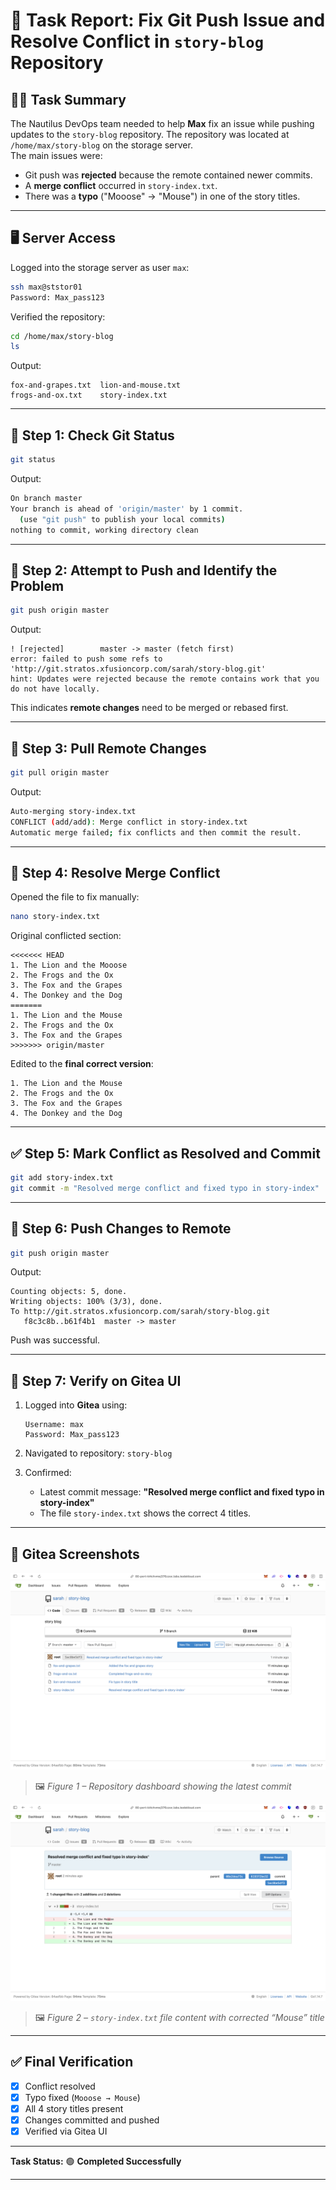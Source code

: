 # 🧾 Task Report: Fix Git Push Issue and Resolve Conflict in `story-blog` Repository

## 🧑‍💻 Task Summary

The Nautilus DevOps team needed to help **Max** fix an issue while pushing updates to the `story-blog` repository. The repository was located at `/home/max/story-blog` on the storage server.  
The main issues were:
- Git push was **rejected** because the remote contained newer commits.
- A **merge conflict** occurred in `story-index.txt`.
- There was a **typo** ("Mooose" → "Mouse") in one of the story titles.

---

## 🖥️ Server Access

Logged into the storage server as user `max`:

```bash
ssh max@ststor01
Password: Max_pass123
```

Verified the repository:

```bash
cd /home/max/story-blog
ls
```

Output:

```
fox-and-grapes.txt  lion-and-mouse.txt
frogs-and-ox.txt    story-index.txt
```

---

## 🧠 Step 1: Check Git Status

```bash
git status
```

Output:

```bash
On branch master
Your branch is ahead of 'origin/master' by 1 commit.
  (use "git push" to publish your local commits)
nothing to commit, working directory clean
```

---

## 🧠 Step 2: Attempt to Push and Identify the Problem

```bash
git push origin master
```

Output:

```
! [rejected]        master -> master (fetch first)
error: failed to push some refs to 'http://git.stratos.xfusioncorp.com/sarah/story-blog.git'
hint: Updates were rejected because the remote contains work that you do not have locally.
```

This indicates **remote changes** need to be merged or rebased first.

---

## 🧠 Step 3: Pull Remote Changes

```bash
git pull origin master
```

Output:

```bash
Auto-merging story-index.txt
CONFLICT (add/add): Merge conflict in story-index.txt
Automatic merge failed; fix conflicts and then commit the result.
```

---

## 🧩 Step 4: Resolve Merge Conflict

Opened the file to fix manually:

```bash
nano story-index.txt
```

Original conflicted section:

```
<<<<<<< HEAD
1. The Lion and the Mooose
2. The Frogs and the Ox
3. The Fox and the Grapes
4. The Donkey and the Dog
=======
1. The Lion and the Mouse
2. The Frogs and the Ox
3. The Fox and the Grapes
>>>>>>> origin/master
```

Edited to the **final correct version**:

```
1. The Lion and the Mouse
2. The Frogs and the Ox
3. The Fox and the Grapes
4. The Donkey and the Dog
```

---

## ✅ Step 5: Mark Conflict as Resolved and Commit

```bash
git add story-index.txt
git commit -m "Resolved merge conflict and fixed typo in story-index"
```

---

## 🚀 Step 6: Push Changes to Remote

```bash
git push origin master
```

Output:

```
Counting objects: 5, done.
Writing objects: 100% (3/3), done.
To http://git.stratos.xfusioncorp.com/sarah/story-blog.git
   f8c3c8b..b61f4b1  master -> master
```

Push was successful.

---

## 🧾 Step 7: Verify on Gitea UI

1. Logged into **Gitea** using:

   ```
   Username: max
   Password: Max_pass123
   ```

2. Navigated to repository:
   `story-blog`

3. Confirmed:

   * Latest commit message:
     **"Resolved merge conflict and fixed typo in story-index"**
   * The file `story-index.txt` shows the correct 4 titles.

---

## 📸 Gitea Screenshots

![Repository dashboard showing the latest commit](./images/Screenshot1.png)
> 🖼️ *Figure 1 – Repository dashboard showing the latest commit*

![`story-index.txt` file content with corrected “Mouse” title](./images/Screenshot2.png)
> 🖼️ *Figure 2 – `story-index.txt` file content with corrected “Mouse” title*

---

## ✅ Final Verification

* [x] Conflict resolved
* [x] Typo fixed (`Mooose → Mouse`)
* [x] All 4 story titles present
* [x] Changes committed and pushed
* [x] Verified via Gitea UI

---

**Task Status:** 🟢 **Completed Successfully**

---
